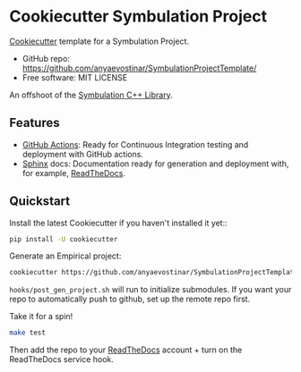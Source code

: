# Cookiecutter Symbulation Project

[Cookiecutter](https://github.com/audreyr/cookiecutter) template for a Symbulation Project.


* GitHub repo: https://github.com/anyaevostinar/SymbulationProjectTemplate/
* Free software: MIT LICENSE

An offshoot of the [Symbulation C++ Library](https://github.com/anyaevostinar/SymbulationEmp).

## Features

* [GitHub Actions](https://github.com/features/actions): Ready for Continuous Integration testing and deployment with GitHub actions.
* [Sphinx](http://sphinx-doc.org/) docs: Documentation ready for generation and deployment with, for example, [ReadTheDocs](https://readthedocs.io/).

## Quickstart

Install the latest Cookiecutter if you haven't installed it yet::
```bash
pip install -U cookiecutter
```

Generate an Empirical project:
```bash
cookiecutter https://github.com/anyaevostinar/SymbulationProjectTemplate.git
```

`hooks/post_gen_project.sh` will run to initialize submodules.
If you want your repo to automatically push to github, set up the remote repo first.

Take it for a spin!
```bash
make test
```

Then add the repo to your [ReadTheDocs](https://readthedocs.io/) account + turn on the ReadTheDocs service hook.
